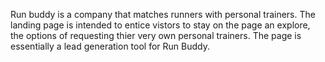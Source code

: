 Run buddy is a company that matches runners with personal trainers.
The landing page is intended to entice vistors to stay on the page an explore, the options of requesting thier very own personal trainers. 
The page is essentially a lead generation tool for Run Buddy.
